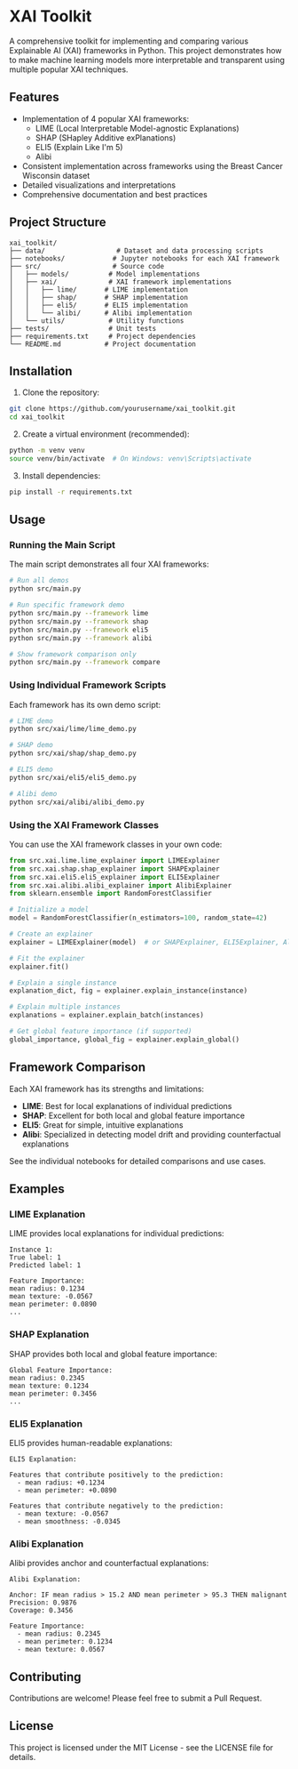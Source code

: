 # XAI Toolkit

A comprehensive toolkit for implementing and comparing various Explainable AI (XAI) frameworks in Python. This project demonstrates how to make machine learning models more interpretable and transparent using multiple popular XAI techniques.

## Features

- Implementation of 4 popular XAI frameworks:
  - LIME (Local Interpretable Model-agnostic Explanations)
  - SHAP (SHapley Additive exPlanations)
  - ELI5 (Explain Like I'm 5)
  - Alibi
- Consistent implementation across frameworks using the Breast Cancer Wisconsin dataset
- Detailed visualizations and interpretations
- Comprehensive documentation and best practices

## Project Structure

```
xai_toolkit/
├── data/                  # Dataset and data processing scripts
├── notebooks/            # Jupyter notebooks for each XAI framework
├── src/                  # Source code
│   ├── models/          # Model implementations
│   ├── xai/             # XAI framework implementations
│   │   ├── lime/       # LIME implementation
│   │   ├── shap/       # SHAP implementation
│   │   ├── eli5/       # ELI5 implementation
│   │   └── alibi/      # Alibi implementation
│   └── utils/           # Utility functions
├── tests/               # Unit tests
├── requirements.txt     # Project dependencies
└── README.md           # Project documentation
```

## Installation

1. Clone the repository:
```bash
git clone https://github.com/yourusername/xai_toolkit.git
cd xai_toolkit
```

2. Create a virtual environment (recommended):
```bash
python -m venv venv
source venv/bin/activate  # On Windows: venv\Scripts\activate
```

3. Install dependencies:
```bash
pip install -r requirements.txt
```

## Usage

### Running the Main Script

The main script demonstrates all four XAI frameworks:

```bash
# Run all demos
python src/main.py

# Run specific framework demo
python src/main.py --framework lime
python src/main.py --framework shap
python src/main.py --framework eli5
python src/main.py --framework alibi

# Show framework comparison only
python src/main.py --framework compare
```

### Using Individual Framework Scripts

Each framework has its own demo script:

```bash
# LIME demo
python src/xai/lime/lime_demo.py

# SHAP demo
python src/xai/shap/shap_demo.py

# ELI5 demo
python src/xai/eli5/eli5_demo.py

# Alibi demo
python src/xai/alibi/alibi_demo.py
```

### Using the XAI Framework Classes

You can use the XAI framework classes in your own code:

```python
from src.xai.lime.lime_explainer import LIMEExplainer
from src.xai.shap.shap_explainer import SHAPExplainer
from src.xai.eli5.eli5_explainer import ELI5Explainer
from src.xai.alibi.alibi_explainer import AlibiExplainer
from sklearn.ensemble import RandomForestClassifier

# Initialize a model
model = RandomForestClassifier(n_estimators=100, random_state=42)

# Create an explainer
explainer = LIMEExplainer(model)  # or SHAPExplainer, ELI5Explainer, AlibiExplainer

# Fit the explainer
explainer.fit()

# Explain a single instance
explanation_dict, fig = explainer.explain_instance(instance)

# Explain multiple instances
explanations = explainer.explain_batch(instances)

# Get global feature importance (if supported)
global_importance, global_fig = explainer.explain_global()
```

## Framework Comparison

Each XAI framework has its strengths and limitations:

- **LIME**: Best for local explanations of individual predictions
- **SHAP**: Excellent for both local and global feature importance
- **ELI5**: Great for simple, intuitive explanations
- **Alibi**: Specialized in detecting model drift and providing counterfactual explanations

See the individual notebooks for detailed comparisons and use cases.

## Examples

### LIME Explanation

LIME provides local explanations for individual predictions:

```
Instance 1:
True label: 1
Predicted label: 1

Feature Importance:
mean radius: 0.1234
mean texture: -0.0567
mean perimeter: 0.0890
...
```

### SHAP Explanation

SHAP provides both local and global feature importance:

```
Global Feature Importance:
mean radius: 0.2345
mean texture: 0.1234
mean perimeter: 0.3456
...
```

### ELI5 Explanation

ELI5 provides human-readable explanations:

```
ELI5 Explanation:

Features that contribute positively to the prediction:
  - mean radius: +0.1234
  - mean perimeter: +0.0890

Features that contribute negatively to the prediction:
  - mean texture: -0.0567
  - mean smoothness: -0.0345
```

### Alibi Explanation

Alibi provides anchor and counterfactual explanations:

```
Alibi Explanation:

Anchor: IF mean radius > 15.2 AND mean perimeter > 95.3 THEN malignant
Precision: 0.9876
Coverage: 0.3456

Feature Importance:
  - mean radius: 0.2345
  - mean perimeter: 0.1234
  - mean texture: 0.0567
```

## Contributing

Contributions are welcome! Please feel free to submit a Pull Request.

## License

This project is licensed under the MIT License - see the LICENSE file for details.
